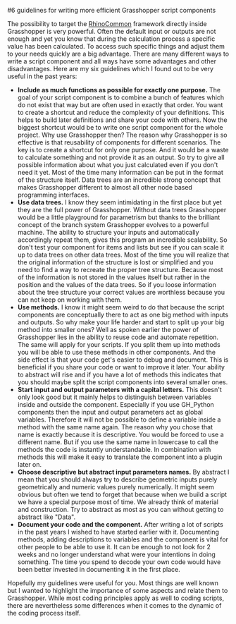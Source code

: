 #6 guidelines for writing more efficient Grasshopper script components

The possibility to target the [RhinoCommon] framework directly inside Grasshopper is very powerful. Often the default input or outputs are not enough and yet you know that during the calculation process a specific value has been calculated. To access such specific things and adjust them to your needs quickly are a big advantage. There are many different ways to write a script component and all ways have some advantages and other disadvantages.
Here are my six guidelines which I found out to be very useful in the past years:

- **Include as much functions as possible for exactly one purpose.** The goal of your script component is to combine a bunch of features which do not exist that way but are often used in exactly that order. You want to create a shortcut and reduce the complexity of your definitions. This helps to build later definitions and share your code with others. Now the biggest shortcut would be to write one script component for the whole project. Why use Grasshopper then? The reason why Grasshopper is so effective is that reusability of components for different scenarios. The key is to create a shortcut for only one purpose. And it would be a waste to calculate something and not provide it as an output. So try to give all possible information about what you just calculated even if you don't need it yet. Most of the time many information can be put in the format of the structure itself. Data trees are an incredible strong concept that makes Grasshopper different to almost all other node based programming interfaces.
- **Use data trees.** I know they seem intimidating in the first place but yet they are the full power of Grasshopper. Without data trees Grasshopper would be a little playground for parametrism but thanks to the brilliant concept of the branch system Grasshopper evolves to a powerful machine. The ability to structure your inputs and automatically accordingly repeat them, gives this program an incredible scalability. So don't test your component for items and lists but see if you can scale it up to data trees on other data trees. Most of the time you will realize that the original information of the structure is lost or simplified and you need to find a way to recreate the proper tree structure. Because most of the information is not stored in the values itself but rather in the position and the values of the data trees. So if you loose information about the tree structure your correct values are worthless because you can not keep on working with them.
- **Use methods.** I know it might seem weird to do that because the script components are conceptually there to act as one big method with inputs and outputs. So why make your life harder and start to split up your big method into smaller ones? Well as spoken earlier the power of Grasshopper lies in the ability to reuse code and automate repetition. The same will apply for your scripts. If you split them up into methods you will be able to use these methods in other components. And the side effect is that your code get's easier to debug and document. This is beneficial if you share your code or want to improve it later. Your ability to abstract will rise and if you have a lot of methods this indicates that you should maybe split the script components into several smaller ones.
- **Start input and output parameters with a capital letters.** This doesn't only look good but it mainly helps to distinguish between variables inside and outside the component. Especially if you use GH_Python components then the input and output parameters act as global variables. Therefore it will not be possible to define a variable inside a method with the same name again. The reason why you chose that name is exactly because it is descriptive. You would be forced to use a different name. But if you use the same name in lowercase to call the methods the code is instantly understandable. In combination with methods this will make it easy to translate the component into a plugin later on.
- **Choose descriptive but abstract input parameters names.** By abstract I mean that you should always try to describe geometric inputs purely geometrically and numeric values purely numerically. It might seem obvious but often we tend to forget that because when we build a script we have a special purpose most of time. We already think of material and construction. Try to abstract as most as you can without getting to abstract like "Data".
- **Document your code and the component.** After writing a lot of scripts in the past years I wished to have started earlier with it. Documenting methods, adding descriptions to variables and the component is vital for other people to be able to use it. It can be enough to not look for 2 weeks and no longer understand what were your intentions in doing something. The time you spend to decode your own code would have been better invested in documenting it in the first place.

Hopefully my guidelines were useful for you. Most things are well known but I wanted to highlight the importance of some aspects and relate them to Grasshopper. While most coding principles apply as well to coding scripts, there are nevertheless some differences when it comes to the dynamic of the coding process itself.

[RhinoCommon]: https://developer.rhino3d.com/api/RhinoCommon/html/R_Project_RhinoCommon.htm "RhinoCommon API"


